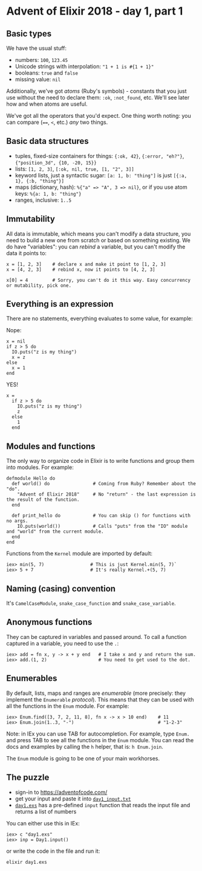 # Advent of Elixir 2018 - day 1, part 1

## Basic types

We have the usual stuff:
- numbers: `100`, `123.45`
- Unicode strings with interpolation: `"1 + 1 is #{1 + 1}"`
- booleans: `true` and `false`
- missing value: `nil`

Additionally, we've got _atoms_ (Ruby's symbols) - constants that you just use without the need to declare them: `:ok`, `:not_found`, etc. We'll see later how and when atoms are useful.

We've got all the operators that you'd expect. One thing worth noting: you can compare (`==`, `<`, etc.) _any_ two things.

## Basic data structures

- tuples, fixed-size containers for things: `{:ok, 42}`, `{:error, "eh?"}`, `{"position_3d", {10, -20, 15}}`
- lists: `[1, 2, 3]`, `[:ok, nil, true, [1, "2", 3]]`
- keyword lists, just a syntactic sugar: `[a: 1, b: "thing"]` is just `[{:a, 1}, {:b, "thing"}]`
- maps (dictionary, hash): `%{"a" => "A", 3 => nil}`, or if you use atom keys: `%{a: 1, b: "thing"}`
- ranges, inclusive: `1..5`

## Immutability

All data is immutable, which means you can't modify a data structure, you need to build a new one from scratch or based on something existing. We do have "variables": you can _rebind_ a variable, but you can't modify the data it points to:

```
x = [1, 2, 3]    # declare x and make it point to [1, 2, 3]
x = [4, 2, 3]    # rebind x, now it points to [4, 2, 3]
```

```
x[0] = 4         # Sorry, you can't do it this way. Easy concurrency or mutability, pick one.
```

## Everything is an expression

There are no statements, everything evaluates to some value, for example:

Nope:
```
x = nil
if z > 5 do
  IO.puts("z is my thing")
  x = z
else
  x = 1
end
```

YES!
```
x =
  if z > 5 do
    IO.puts("z is my thing")
    z
  else
    1
  end
```

## Modules and functions

The only way to organize code in Elixir is to write functions and group them into modules. For example:

```
defmodule Hello do
  def world() do                # Coming from Ruby? Remember about the "do".
    "Advent of Elixir 2018"     # No "return" - the last expression is the result of the function.
  end

  def print_hello do            # You can skip () for functions with no args.
    IO.puts(world())            # Calls "puts" from the "IO" module and "world" from the current module.
  end
end
```

Functions from the `Kernel` module are imported by default:

```
iex> min(5, 7)                 # This is just Kernel.min(5, 7)`
iex> 5 + 7                     # It's really Kernel.+(5, 7)
```

## Naming (casing) convention

It's `CamelCaseModule`, `snake_case_function` and `snake_case_variable`.

## Anonymous functions

They can be captured in variables and passed around. To call a function captured in a variable, you need to use the `.`:

```
iex> add = fn x, y -> x + y end   # I take x and y and return the sum.
iex> add.(1, 2)                   # You need to get used to the dot.
```

## Enumerables

By default, lists, maps and ranges are _enumerable_ (more precisely: they implement the `Enumerable` _protocol_). This means that they can be used with all the functions in the `Enum` module. For example:

```
iex> Enum.find([3, 7, 2, 11, 8], fn x -> x > 10 end)    # 11
iex> Enum.join(1..3, "-")                               # "1-2-3"
```

Note: in IEx you can use TAB for autocompletion. For example, type `Enum.` and press TAB to see all the functions in the `Enum` module. You can read the docs and examples by calling the `h` helper, that is: `h Enum.join`.

The `Enum` module is going to be one of your main workhorses.

## The puzzle

- sign-in to https://adventofcode.com/
- get your input and paste it into [`day1_input.txt`](day1_input.txt)
- [`day1.exs`](day1.exs) has a pre-defined `input` function that reads the input file and returns a list of numbers

You can either use this in IEx:

```
iex> c "day1.exs"
iex> inp = Day1.input()
```

or write the code in the file and run it:

`elixir day1.exs`
